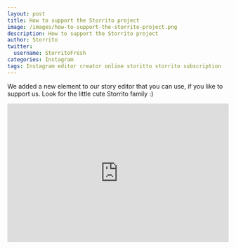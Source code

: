 ```yaml
---
layout: post
title: How to support the Storrito project
image: /images/how-to-support-the-storrito-project.png
description: How to support the Storrito project
author: Storrito
twitter:
  username: StorritoFresh
categories: Instagram
tags: Instagram editor creator online storitto storrito subscription
---
```


We added a new element to our story editor that you can use, if you like to support us. Look for the little cute Storrito family :)

<iframe style="width: 560px; height: 315px; max-width: 100%" src="https://www.youtube.com/embed/iYvV0xkRBAc?rel=0" frameborder="0" allow="autoplay; encrypted-media" allowfullscreen></iframe>
